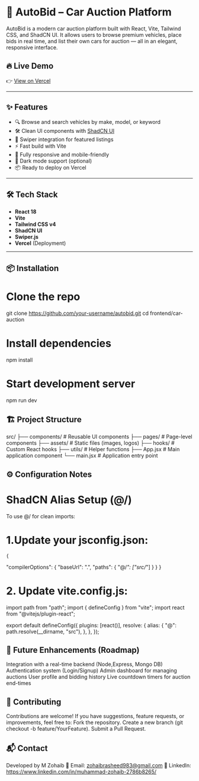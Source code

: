 # 🚗 AutoBid – Car Auction Platform

AutoBid is a modern car auction platform built with React, Vite, Tailwind CSS, and ShadCN UI. It allows users to browse premium vehicles, place bids in real time, and list their own cars for auction — all in an elegant, responsive interface.

## 🔥 Live Demo

👉 [View on Vercel](https://your-deployment-url.vercel.app)

---

## ✨ Features

- 🔍 Browse and search vehicles by make, model, or keyword
- 🛠 Clean UI components with [ShadCN UI](https://ui.shadcn.com)
- 🔄 Swiper integration for featured listings
- ⚡ Fast build with Vite
- 📱 Fully responsive and mobile-friendly
- 🌙 Dark mode support (optional)
- 📦 Ready to deploy on Vercel

---

## 🛠️ Tech Stack

- **React 18**
- **Vite**
- **Tailwind CSS v4**
- **ShadCN UI**
- **Swiper.js**
- **Vercel** (Deployment)

---

## 📦 Installation


# Clone the repo
git clone https://github.com/your-username/autobid.git
cd frontend/car-auction

# Install dependencies
npm install

# Start development server
npm run dev


## 🏗️ Project Structure

src/
├── components/     # Reusable UI components
├── pages/          # Page-level components
├── assets/         # Static files (images, logos)
├── hooks/          # Custom React hooks
├── utils/          # Helper functions
├── App.jsx         # Main application component
└── main.jsx        # Application entry point


## ⚙️ Configuration Notes

# ShadCN Alias Setup (@/)
To use @/ for clean imports:

  # 1.Update your jsconfig.json:
    {
  "compilerOptions": {
    "baseUrl": ".",
    "paths": {
      "@/*": ["src/*"]
    }
  }
}


# 2. Update vite.config.js:
  import path from "path";
  import { defineConfig } from "vite";
  import react from "@vitejs/plugin-react";

   export default defineConfig({
    plugins: [react()],
    resolve: {
    alias: {
      "@": path.resolve(__dirname, "src"),
    },
  },
});


## 🧩 Future Enhancements (Roadmap)

   Integration with a real-time backend (Node,Express, Mongo DB)
   Authentication system (Login/Signup)
   Admin dashboard for managing auctions
   User profile and bidding history
   Live countdown timers for auction end-times

## 🤝 Contributing

   Contributions are welcome!
   If you have suggestions, feature requests, or improvements, feel free to:
     Fork the repository.
     Create a new branch (git checkout -b feature/YourFeature).
     Submit a Pull Request.


## 📬 Contact

   Developed by M Zohaib
  📧 Email: zohaibrasheed983@gmail.com
  💼 LinkedIn: https://www.linkedin.com/in/muhammad-zohaib-2786b8265/
